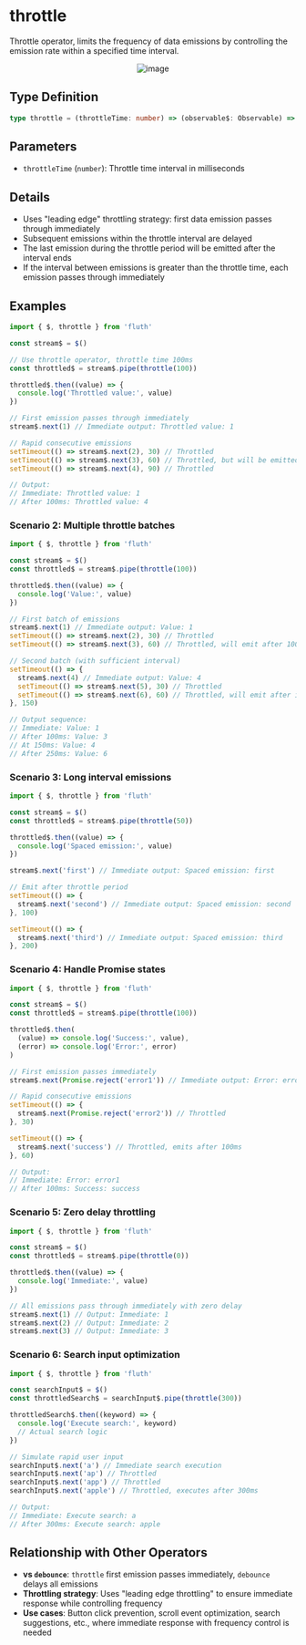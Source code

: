 # throttle

Throttle operator, limits the frequency of data emissions by controlling the emission rate within a specified time interval.

<div style="display: flex; justify-content: center">
  <img src="/throttle.drawio.svg" alt="image" >
</div>

## Type Definition

```typescript
type throttle = (throttleTime: number) => (observable$: Observable) => Observable
```

## Parameters

- `throttleTime` (`number`): Throttle time interval in milliseconds

## Details

- Uses "leading edge" throttling strategy: first data emission passes through immediately
- Subsequent emissions within the throttle interval are delayed
- The last emission during the throttle period will be emitted after the interval ends
- If the interval between emissions is greater than the throttle time, each emission passes through immediately

## Examples

```typescript
import { $, throttle } from 'fluth'

const stream$ = $()

// Use throttle operator, throttle time 100ms
const throttled$ = stream$.pipe(throttle(100))

throttled$.then((value) => {
  console.log('Throttled value:', value)
})

// First emission passes through immediately
stream$.next(1) // Immediate output: Throttled value: 1

// Rapid consecutive emissions
setTimeout(() => stream$.next(2), 30) // Throttled
setTimeout(() => stream$.next(3), 60) // Throttled, but will be emitted after 100ms
setTimeout(() => stream$.next(4), 90) // Throttled

// Output:
// Immediate: Throttled value: 1
// After 100ms: Throttled value: 4
```

### Scenario 2: Multiple throttle batches

```typescript
import { $, throttle } from 'fluth'

const stream$ = $()
const throttled$ = stream$.pipe(throttle(100))

throttled$.then((value) => {
  console.log('Value:', value)
})

// First batch of emissions
stream$.next(1) // Immediate output: Value: 1
setTimeout(() => stream$.next(2), 30) // Throttled
setTimeout(() => stream$.next(3), 60) // Throttled, will emit after 100ms

// Second batch (with sufficient interval)
setTimeout(() => {
  stream$.next(4) // Immediate output: Value: 4
  setTimeout(() => stream$.next(5), 30) // Throttled
  setTimeout(() => stream$.next(6), 60) // Throttled, will emit after interval
}, 150)

// Output sequence:
// Immediate: Value: 1
// After 100ms: Value: 3
// At 150ms: Value: 4
// After 250ms: Value: 6
```

### Scenario 3: Long interval emissions

```typescript
import { $, throttle } from 'fluth'

const stream$ = $()
const throttled$ = stream$.pipe(throttle(50))

throttled$.then((value) => {
  console.log('Spaced emission:', value)
})

stream$.next('first') // Immediate output: Spaced emission: first

// Emit after throttle period
setTimeout(() => {
  stream$.next('second') // Immediate output: Spaced emission: second
}, 100)

setTimeout(() => {
  stream$.next('third') // Immediate output: Spaced emission: third
}, 200)
```

### Scenario 4: Handle Promise states

```typescript
import { $, throttle } from 'fluth'

const stream$ = $()
const throttled$ = stream$.pipe(throttle(100))

throttled$.then(
  (value) => console.log('Success:', value),
  (error) => console.log('Error:', error)
)

// First emission passes immediately
stream$.next(Promise.reject('error1')) // Immediate output: Error: error1

// Rapid consecutive emissions
setTimeout(() => {
  stream$.next(Promise.reject('error2')) // Throttled
}, 30)

setTimeout(() => {
  stream$.next('success') // Throttled, emits after 100ms
}, 60)

// Output:
// Immediate: Error: error1
// After 100ms: Success: success
```

### Scenario 5: Zero delay throttling

```typescript
import { $, throttle } from 'fluth'

const stream$ = $()
const throttled$ = stream$.pipe(throttle(0))

throttled$.then((value) => {
  console.log('Immediate:', value)
})

// All emissions pass through immediately with zero delay
stream$.next(1) // Output: Immediate: 1
stream$.next(2) // Output: Immediate: 2
stream$.next(3) // Output: Immediate: 3
```

### Scenario 6: Search input optimization

```typescript
import { $, throttle } from 'fluth'

const searchInput$ = $()
const throttledSearch$ = searchInput$.pipe(throttle(300))

throttledSearch$.then((keyword) => {
  console.log('Execute search:', keyword)
  // Actual search logic
})

// Simulate rapid user input
searchInput$.next('a') // Immediate search execution
searchInput$.next('ap') // Throttled
searchInput$.next('app') // Throttled
searchInput$.next('apple') // Throttled, executes after 300ms

// Output:
// Immediate: Execute search: a
// After 300ms: Execute search: apple
```

## Relationship with Other Operators

- **vs `debounce`**: `throttle` first emission passes immediately, `debounce` delays all emissions
- **Throttling strategy**: Uses "leading edge throttling" to ensure immediate response while controlling frequency
- **Use cases**: Button click prevention, scroll event optimization, search suggestions, etc., where immediate response with frequency control is needed
